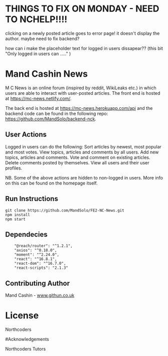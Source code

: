 # THINGS TO FIX ON MONDAY - NEED TO NCHELP!!!!

clicking on a newly posted article goes to error page! it doesn't display the author. maybe need to fix backend?

how can i make the placeholder text for logged in users dissapear?? (this bit "Only logged in users can ....." )

# Mand Cashin News

M C News is an online forum (inspired by reddit, WikiLeaks etc.) in which users are able to interact with user-posted articles. The front end is hosted at https://mc-news.netlify.com/.

The back end is hosted at https://mc-news.herokuapp.com/api and the backend code can be found in the following repo: https://github.com/MandSolo/backend-nck.

## User Actions

Logged in users can do the following:
Sort articles by newest, most popular and most votes.
View topics, articles and comments by all users.
Add new topics, articles and comments.
Vote and comment on existing articles.
Delete comments posted by themselves.
View all users and their user profiles.

NB. Some of the above actions are hidden to non-logged in users. More info on this can be found on the homepage itself.

## Run Instructions

```
git clone https://github.com/MandSolo/FE2-NC-News.git
npm install
npm start
```

## Dependecies

```
    "@reach/router": "^1.2.1",
    "axios": "^0.18.0",
    "moment": "^2.24.0",
    "react": "^16.8.1",
    "react-dom": "^16.7.0",
    "react-scripts": "2.1.3"
```

## Contributing Author

Mand Cashin - www.githun.co.uk

# License

Northcoders

#Acknowledgements 

Northcoders Tutors